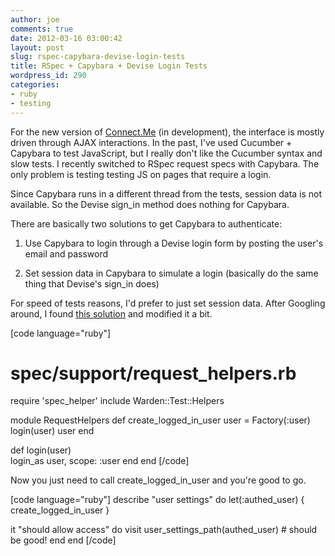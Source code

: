 ```yaml
---
author: joe
comments: true
date: 2012-03-16 03:00:42
layout: post
slug: rspec-capybara-devise-login-tests
title: RSpec + Capybara + Devise Login Tests
wordpress_id: 290
categories:
- ruby
- testing
---
```


For the new version of [Connect.Me](http://connect.me) (in development), the interface is mostly driven through AJAX interactions. In the past, I've used Cucumber + Capybara to test JavaScript, but I really don't like the Cucumber syntax and slow tests. I recently switched to RSpec request specs with Capybara. The only problem is testing testing JS on pages that require a login.

Since Capybara runs in a different thread from the tests, session data is not available. So the Devise sign_in method does nothing for Capybara.

There are basically two solutions to get Capybara to authenticate:



	
  1. Use Capybara to login through a Devise login form by posting the user's email and password

	
  2. Set session data in Capybara to simulate a login (basically do the same thing that Devise's sign_in does)


For speed of tests reasons, I'd prefer to just set session data. After Googling around, I found [this solution](http://stackoverflow.com/questions/9144865/rspec-capybara-request-specs-cant-get-devise-to-post-new-user-session) and modified it a bit.

[code language="ruby"]
# spec/support/request_helpers.rb
require 'spec_helper'
include Warden::Test::Helpers

module RequestHelpers
  def create_logged_in_user
    user = Factory(:user)
    login(user)
    user
  end

  def login(user)    
    login_as user, scope: :user
  end
end
[/code]

Now you just need to call create_logged_in_user and you're good to go.

[code language="ruby"]
describe "user settings" do
  let(:authed_user) { create_logged_in_user }

  it "should allow access" do
    visit user_settings_path(authed_user)
    # should be good!
  end
end
[/code]
